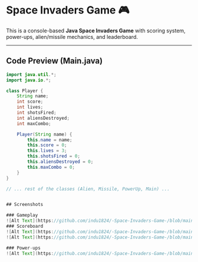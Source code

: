 # Space Invaders Game 🎮

This is a console-based **Java Space Invaders Game** with scoring system, power-ups, alien/missile mechanics, and leaderboard.

---

## Code Preview (Main.java)

```java
import java.util.*;
import java.io.*;

class Player {
    String name;
    int score;
    int lives;
    int shotsFired;
    int aliensDestroyed;
    int maxCombo;

    Player(String name) {
        this.name = name;
        this.score = 0;
        this.lives = 3;
        this.shotsFired = 0;
        this.aliensDestroyed = 0;
        this.maxCombo = 0;
    }
}

// ... rest of the classes (Alien, Missile, PowerUp, Main) ...


## Screenshots

### Gameplay
![Alt Text](https://github.com/indu1824/-Space-Invaders-Game-/blob/main/Screenshot%202025-08-24%20144528.png)
### Scoreboard
![Alt Text](https://github.com/indu1824/-Space-Invaders-Game-/blob/main/Screenshot%202025-08-24%20144659.png)
![Alt Text](https://github.com/indu1824/-Space-Invaders-Game-/blob/main/Screenshot%202025-08-24%20145038.png)

### Power-ups
![Alt Text](https://github.com/indu1824/-Space-Invaders-Game-/blob/main/Screenshot%202025-08-24%20145526.png)
